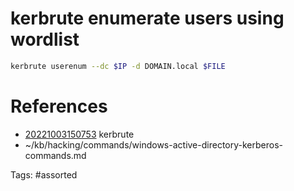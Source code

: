 # kerbrute enumerate users using wordlist
```bash
kerbrute userenum --dc $IP -d DOMAIN.local $FILE
```

# References
- [20221003150753](/zet/20221003150753/) kerbrute
- ~/kb/hacking/commands/windows-active-directory-kerberos-commands.md

Tags:
    #assorted

